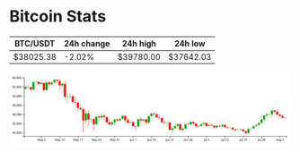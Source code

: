# Bitcoin Stats

BTC/USDT|24h change|24h high|24h low|
|---|---|---|---|
|$38025.38|-2.02%|$39780.00|$37642.03|

<img src="./chart.svg">
